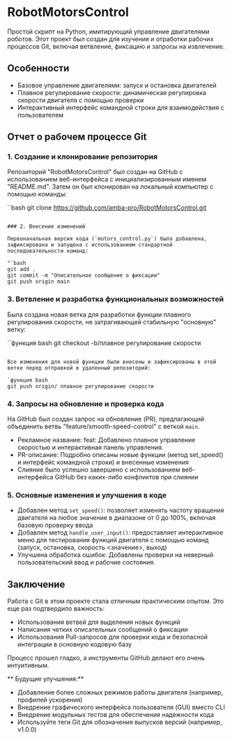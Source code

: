 # RobotMotorsControl

Простой скрипт на Python, имитирующий управление двигателями роботов. Этот проект был создан для изучения и отработки рабочих процессов Git, включая ветвление, фиксацию и запросы на извлечение.

## Особенности

- Базовое управление двигателями: запуск и остановка двигателей
- Плавное регулирование скорости: динамическая регулировка скорости двигателя с помощью проверки
- Интерактивный интерфейс командной строки для взаимодействия с пользователем

## Отчет о рабочем процессе Git

### 1. Создание и клонирование репозитория

Репозиторий "RobotMotorsControl" был создан на GitHub с использованием веб-интерфейса с инициализированным именем "README.md". Затем он был клонирован на локальный компьютер с помощью команды:

``bash
git clone https://github.com/amba-pro/RobotMotorsControl.git
```

### 2. Внесение изменений

Первоначальная версия кода (`motors_control.py`) была добавлена, зафиксирована и запущена с использованием стандартной последовательности команд:

"`bash
git add .
git commit -m "Описательное сообщение о фиксации"
git push origin main
```

### 3. Ветвление и разработка функциональных возможностей

Была создана новая ветка для разработки функции плавного регулирования скорости, не затрагивающей стабильную "основную" ветку:

``функция bash
git checkout -b/плавное регулирование скорости
```

Все изменения для новой функции были внесены и зафиксированы в этой ветке перед отправкой в удаленный репозиторий:

`функция bash
git push origin/ плавное регулирование скорости
```

### 4. Запросы на обновление и проверка кода

На GitHub был создан запрос на обновление (PR), предлагающий объединить ветвь "feature/smooth-speed-control" с веткой `main`.

- Рекламное название: feat: Добавлено плавное управление скоростью и интерактивная панель управления.
- PR-описание: Подробно описаны новые функции (метод set_speed() и интерфейс командной строки) и внесенные изменения
- Слияние было успешно завершено с использованием веб-интерфейса GitHub без каких-либо конфликтов при слиянии

### 5. Основные изменения и улучшения в коде

- Добавлен метод `set_speed()`: позволяет изменять частоту вращения двигателя на любое значение в диапазоне от 0 до 100%, включая базовую проверку ввода
- Добавлен метод `handle_user_input()`: предоставляет интерактивное меню для тестирования функций двигателя с помощью команд (запуск, остановка, скорость <значение>, выход)
- Улучшена обработка ошибок: Добавлены проверки на неверный пользовательский ввод и рабочие состояния.

## Заключение

Работа с Git в этом проекте стала отличным практическим опытом. Это еще раз подтвердило важность:

- Использования ветвей для выделения новых функций
- Написания четких описательных сообщений о фиксации
- Использования Pull-запросов для проверки кода и безопасной интеграции в основную кодовую базу

Процесс прошел гладко, а инструменты GitHub делают его очень интуитивным.

** Будущие улучшения:**

- Добавление более сложных режимов работы двигателя (например, профилей ускорения)
- Внедрение графического интерфейса пользователя (GUI) вместо CLI
- Внедрение модульных тестов для обеспечения надежности кода
- Используйте теги Git для обозначения выпусков версий (например, v1.0.0)
